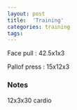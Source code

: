 ```yaml
---
layout: post
title:  'Training'
categories: training
tags: 
---
```


Face pull : 42.5x1x3

Pallof press  : 15x12x3

### Notes

12x3x30 cardio
